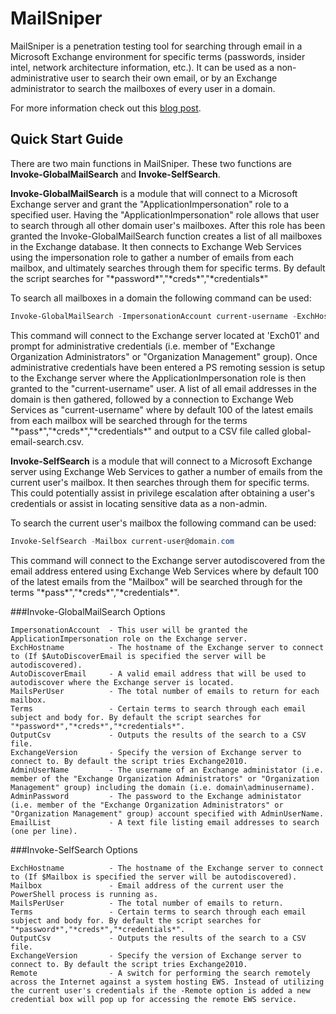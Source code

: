 # MailSniper
MailSniper is a penetration testing tool for searching through email in a Microsoft Exchange environment for specific terms (passwords, insider intel, network architecture information, etc.). It can be used as a non-administrative user to search their own email, or by an Exchange administrator to search the mailboxes of every user in a domain.

For more information check out this [blog post](http://www.blackhillsinfosec.com/?p=5296).

## Quick Start Guide
There are two main functions in MailSniper. These two functions are **Invoke-GlobalMailSearch** and **Invoke-SelfSearch**.

**Invoke-GlobalMailSearch** is a module that will connect to a Microsoft Exchange server and grant the "ApplicationImpersonation" role to a specified user. Having the "ApplicationImpersonation" role allows that user to search through all other domain user's mailboxes. After this role has been granted the Invoke-GlobalMailSearch function creates a list of all mailboxes in the Exchange database. It then connects to Exchange Web Services using the impersonation role to gather a number of emails from each mailbox, and ultimately searches through them for specific terms. By default the script searches for "\*password\*","\*creds\*","\*credentials\*"

To search all mailboxes in a domain the following command can be used:

```PowerShell
Invoke-GlobalMailSearch -ImpersonationAccount current-username -ExchHostname Exch01 -OutputCsv global-email-search.csv
```

This command will connect to the Exchange server located at 'Exch01' and prompt for administrative credentials (i.e. member of "Exchange Organization Administrators" or "Organization Management" group). Once administrative credentials have been entered a PS remoting session is setup to the Exchange server where the ApplicationImpersonation role is then granted to the "current-username" user. A list of all email addresses in the domain is then gathered, followed by a connection to Exchange Web Services as "current-username" where by default 100 of the latest emails from each mailbox will be searched through for the terms "\*pass\*","\*creds\*","\*credentials\*" and output to a CSV file called global-email-search.csv.

**Invoke-SelfSearch** is a module that will connect to a Microsoft Exchange server using Exchange Web Services to gather a number of emails from the current user's mailbox. It then searches through them for specific terms. This could potentially assist in privilege escalation after obtaining a user's credentials or assist in locating sensitive data as a non-admin.

To search the current user's mailbox the following command can be used:

```PowerShell
Invoke-SelfSearch -Mailbox current-user@domain.com
```

This command will connect to the Exchange server autodiscovered from the email address entered using Exchange Web Services where by default 100 of the latest emails from the "Mailbox" will be searched through for the terms "\*pass\*","\*creds\*","\*credentials\*".

###Invoke-GlobalMailSearch Options
```
ImpersonationAccount  - This user will be granted the ApplicationImpersonation role on the Exchange server.
ExchHostname          - The hostname of the Exchange server to connect to (If $AutoDiscoverEmail is specified the server will be autodiscovered).
AutoDiscoverEmail     - A valid email address that will be used to autodiscover where the Exchange server is located.
MailsPerUser          - The total number of emails to return for each mailbox.
Terms                 - Certain terms to search through each email subject and body for. By default the script searches for "*password*","*creds*","*credentials*".
OutputCsv             - Outputs the results of the search to a CSV file.
ExchangeVersion       - Specify the version of Exchange server to connect to. By default the script tries Exchange2010.
AdminUserName         - The username of an Exchange administator (i.e. member of the "Exchange Organization Administrators" or "Organization Management" group) including the domain (i.e. domain\adminusername).
AdminPassword         - The password to the Exchange administator (i.e. member of the "Exchange Organization Administrators" or "Organization Management" group) account specified with AdminUserName.
EmailList             - A text file listing email addresses to search (one per line).
```
###Invoke-SelfSearch Options
```
ExchHostname          - The hostname of the Exchange server to connect to (If $Mailbox is specified the server will be autodiscovered).
Mailbox               - Email address of the current user the PowerShell process is running as.
MailsPerUser          - The total number of emails to return.
Terms                 - Certain terms to search through each email subject and body for. By default the script searches for "*password*","*creds*","*credentials*".
OutputCsv             - Outputs the results of the search to a CSV file.
ExchangeVersion       - Specify the version of Exchange server to connect to. By default the script tries Exchange2010.
Remote                - A switch for performing the search remotely across the Internet against a system hosting EWS. Instead of utilizing the current user's credentials if the -Remote option is added a new credential box will pop up for accessing the remote EWS service. 
```

